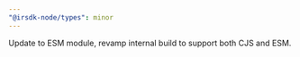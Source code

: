 ```yaml
---
"@irsdk-node/types": minor
---
```


Update to ESM module, revamp internal build to support both CJS and ESM.
